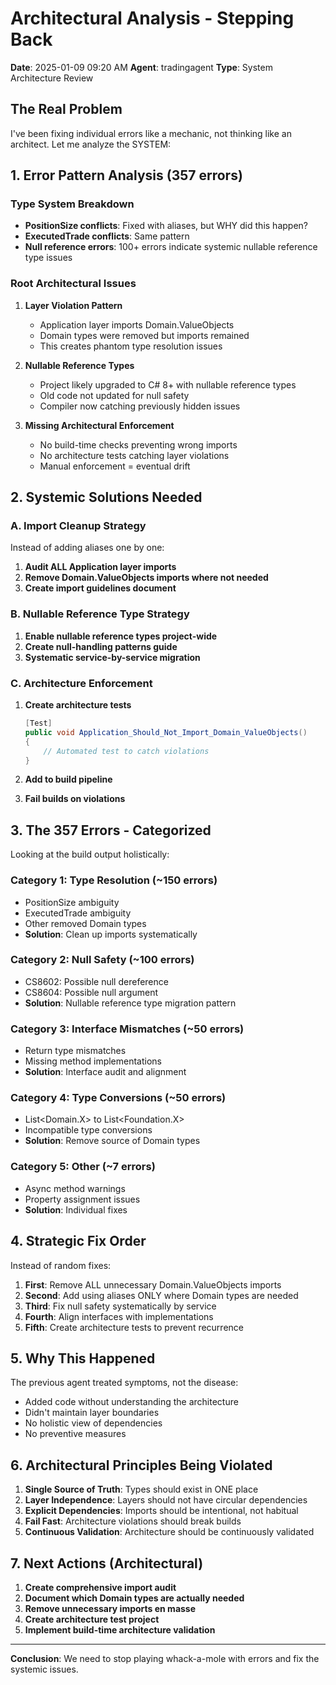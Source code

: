 # Architectural Analysis - Stepping Back
**Date**: 2025-01-09 09:20 AM
**Agent**: tradingagent
**Type**: System Architecture Review

## The Real Problem

I've been fixing individual errors like a mechanic, not thinking like an architect. Let me analyze the SYSTEM:

## 1. Error Pattern Analysis (357 errors)

### Type System Breakdown
- **PositionSize conflicts**: Fixed with aliases, but WHY did this happen?
- **ExecutedTrade conflicts**: Same pattern
- **Null reference errors**: 100+ errors indicate systemic nullable reference type issues

### Root Architectural Issues

1. **Layer Violation Pattern**
   - Application layer imports Domain.ValueObjects
   - Domain types were removed but imports remained
   - This creates phantom type resolution issues
   
2. **Nullable Reference Types**
   - Project likely upgraded to C# 8+ with nullable reference types
   - Old code not updated for null safety
   - Compiler now catching previously hidden issues

3. **Missing Architectural Enforcement**
   - No build-time checks preventing wrong imports
   - No architecture tests catching layer violations
   - Manual enforcement = eventual drift

## 2. Systemic Solutions Needed

### A. Import Cleanup Strategy
Instead of adding aliases one by one:
1. **Audit ALL Application layer imports**
2. **Remove Domain.ValueObjects imports where not needed**
3. **Create import guidelines document**

### B. Nullable Reference Type Strategy
1. **Enable nullable reference types project-wide**
2. **Create null-handling patterns guide**
3. **Systematic service-by-service migration**

### C. Architecture Enforcement
1. **Create architecture tests**
   ```csharp
   [Test]
   public void Application_Should_Not_Import_Domain_ValueObjects()
   {
       // Automated test to catch violations
   }
   ```

2. **Add to build pipeline**
3. **Fail builds on violations**

## 3. The 357 Errors - Categorized

Looking at the build output holistically:

### Category 1: Type Resolution (~150 errors)
- PositionSize ambiguity
- ExecutedTrade ambiguity  
- Other removed Domain types
- **Solution**: Clean up imports systematically

### Category 2: Null Safety (~100 errors)
- CS8602: Possible null dereference
- CS8604: Possible null argument
- **Solution**: Nullable reference type migration pattern

### Category 3: Interface Mismatches (~50 errors)
- Return type mismatches
- Missing method implementations
- **Solution**: Interface audit and alignment

### Category 4: Type Conversions (~50 errors)
- List<Domain.X> to List<Foundation.X>
- Incompatible type conversions
- **Solution**: Remove source of Domain types

### Category 5: Other (~7 errors)
- Async method warnings
- Property assignment issues
- **Solution**: Individual fixes

## 4. Strategic Fix Order

Instead of random fixes:

1. **First**: Remove ALL unnecessary Domain.ValueObjects imports
2. **Second**: Add using aliases ONLY where Domain types are needed
3. **Third**: Fix null safety systematically by service
4. **Fourth**: Align interfaces with implementations
5. **Fifth**: Create architecture tests to prevent recurrence

## 5. Why This Happened

The previous agent treated symptoms, not the disease:
- Added code without understanding the architecture
- Didn't maintain layer boundaries
- No holistic view of dependencies
- No preventive measures

## 6. Architectural Principles Being Violated

1. **Single Source of Truth**: Types should exist in ONE place
2. **Layer Independence**: Layers should not have circular dependencies
3. **Explicit Dependencies**: Imports should be intentional, not habitual
4. **Fail Fast**: Architecture violations should break builds
5. **Continuous Validation**: Architecture should be continuously validated

## 7. Next Actions (Architectural)

1. **Create comprehensive import audit**
2. **Document which Domain types are actually needed**
3. **Remove unnecessary imports en masse**
4. **Create architecture test project**
5. **Implement build-time architecture validation**

---
**Conclusion**: We need to stop playing whack-a-mole with errors and fix the systemic issues.